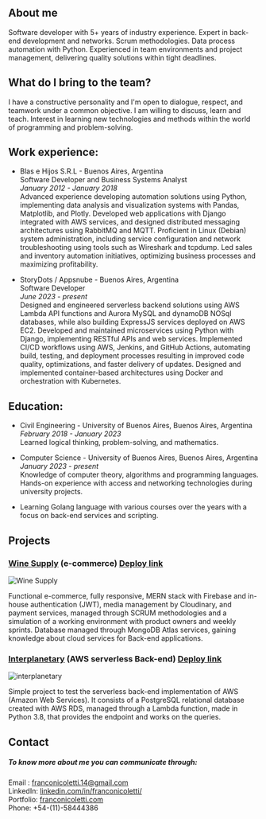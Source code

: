 <!--
**Nico0f/Nico0f** is a ✨ _special_ ✨ repository because its `README.md` (this file) appears on your GitHub profile.

Here are some ideas to get you started:

- 🔭 I’m currently working on ...
- 🌱 I’m currently learning ...
- 👯 I’m looking to collaborate on ...
- 🤔 I’m looking for help with ...
- 💬 Ask me about ...
- 📫 How to reach me: ...
- 😄 Pronouns: ...
- ⚡ Fun fact: ...
-->
## About me
Software developer with 5+ years of industry experience. Expert in back-end development and networks. Scrum methodologies. Data process automation with Python. Experienced in team environments and project management, delivering quality solutions within tight deadlines. <br />

## What do I bring to the team?
I have a constructive personality and I'm open to dialogue, respect, and teamwork under a common objective. I am willing to discuss, learn and teach. Interest in learning new technologies and methods within the world of programming and problem-solving.

## Work experience:
- Blas e Hijos S.R.L - Buenos Aires, Argentina <br />
 Software Developer and Business Systems Analyst <br />
*January 2012 - January 2018* <br />
Advanced experience developing automation solutions using Python, implementing data analysis and visualization systems with Pandas, Matplotlib, and Plotly. Developed web applications with Django integrated with AWS services, and designed distributed messaging architectures using RabbitMQ and MQTT. Proficient in Linux (Debian) system administration, including service configuration and network troubleshooting using tools such as Wireshark and tcpdump. Led sales and inventory automation initiatives, optimizing business processes and maximizing profitability.


- StoryDots / Appsnube - Buenos Aires, Argentina <br />
 Software Developer <br />
*June 2023 - present* <br />
Designed and engineered serverless backend solutions using AWS Lambda API functions and Aurora MySQL and dynamoDB NOSql databases, while also building ExpressJS services deployed on AWS EC2. Developed and maintained microservices using Python with Django, implementing RESTful APIs and web services. Implemented CI/CD workflows using AWS, Jenkins, and GitHub Actions, automating build, testing, and deployment processes resulting in improved code quality, optimizations, and faster delivery of updates. Designed and implemented container-based architectures using Docker and orchestration with Kubernetes.

## Education:
- Civil Engineering - University of Buenos Aires, Buenos Aires, Argentina <br />
*February 2018 - January 2023* <br />
Learned logical thinking, problem-solving, and mathematics.

- Computer Science - University of Buenos Aires, Buenos Aires, Argentina <br />
*January 2023 - present* <br />
Knowledge of computer theory, algorithms and programming languages. <br />
Hands-on experience with access and networking technologies during university projects.


* Learning Golang language with various courses over the years with a focus on back-end services and scripting.


## Projects

### <ins>Wine Supply</ins> (e-commerce) [Deploy link](https://winesupply.vercel.app/)

![Wine Supply](https://user-images.githubusercontent.com/101240108/215006558-5f3092bd-af7a-419f-b2c9-bfd491ac0a3a.png)

Functional e-commerce, fully responsive, MERN stack with Firebase and in-house authentication (JWT), media management by Cloudinary, and payment services, managed through SCRUM methodologies and a simulation of a working environment with product owners and weekly sprints. Database managed through MongoDB Atlas services, gaining knowledge about cloud services for Back-end applications.

### <ins>Interplanetary</ins> (AWS serverless Back-end) [Deploy link](https://interplanetary.vercel.app/)

![interplanetary](https://user-images.githubusercontent.com/101240108/215007027-4832de61-8241-426e-927d-68fda062c302.png)

Simple project to test the serverless back-end implementation of AWS (Amazon Web Services). It consists of a PostgreSQL relational database created with AWS RDS, managed through a Lambda function, made in Python 3.8, that provides the endpoint and works on the queries. 

## Contact

##### To know more about me you can communicate through:
Email : franconicoletti.14@gmail.com <br />
LinkedIn: [linkedin.com/in/franconicoletti/](https://www.linkedin.com/in/franconicoletti/) <br />
Portfolio: [franconicoletti.com](https://www.franconicoletti.com/) <br />
Phone: +54-(11)-58444386 <br />
